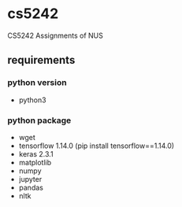 # cs5242
CS5242 Assignments of NUS

## requirements
### python version
- python3

### python package
- wget
- tensorflow 1.14.0 (pip install tensorflow==1.14.0)
- keras 2.3.1
- matplotlib
- numpy
- jupyter
- pandas
- nltk
